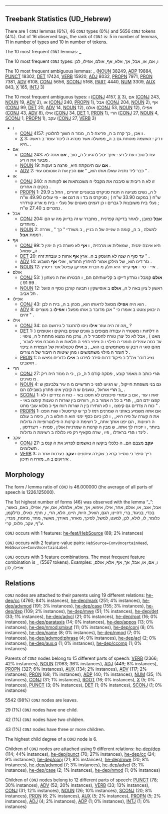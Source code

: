 

--------------------------------------------------------------------------------

## Treebank Statistics (UD_Hebrew)

There are 1 `CONJ` lemmas (6%), 46 `CONJ` types (0%) and 5656 `CONJ` tokens (4%).
Out of 16 observed tags, the rank of `CONJ` is: 5 in number of lemmas, 11 in number of types and 10 in number of tokens.

The 10 most frequent `CONJ` lemmas: _

The 10 most frequent `CONJ` types:  ו, אם, או, אבל, אך, אלא, אף, אולם, אפילו, לכן

The 10 most frequent ambiguous lemmas: _ ([NOUN]() 38249, [ADP]() 19884, [PUNCT]() 18302, [DET]() 17424, [VERB]() 15920, [ADJ]() 8032, [PROPN]() 7971, [PRON]() 7381, [ADV]() 6108, [CONJ]() 5656, [SCONJ]() 5168, [PART]() 4440, [NUM]() 3309, [AUX]() 843, [X]() 165, [INTJ]() 3)

The 10 most frequent ambiguous types:  ו ([CONJ]() 4157, [X]() 3), אם ([CONJ]() 243, [NOUN]() 19, [ADV]() 2), או ([CONJ]() 240, [PROPN]() 1), אבל ([CONJ]() 204, [NOUN]() 2), אף ([CONJ]() 99, [DET]() 20, [ADV]() 14, [NOUN]() 12), אולם ([CONJ]() 53, [NOUN]() 12), אפילו ([CONJ]() 43, [ADV]() 8), אילו ([CONJ]() 34, [DET]() 1, [PRON]() 1), הרי ([CONJ]() 27, [NOUN]() 4, [SCONJ]() 1, [PROPN]() 1), עקב ([CONJ]() 27, [VERB]() 3)


* ו
  * [CONJ]() 4157: <b>ו</b> אכן , כך קרה ב ה_ פריצה ל ה_ מנזר ה חשוך לחלוטין .
  * [X]() 3: <b>ו</b> דק : האשמה מוטחת גם ב ה_ ממשלה אשר מנהיג ה ליכוד עומד ב ראשה היא_ .
* אם
  * [CONJ]() 243: עת ל טוב ו עת ל רע : אינך יכול להגיע ל ה_ טוב , <b>אם</b> אתה לא מבער את ה רע .
  * [NOUN]() 19: <b>אם</b> עם תינוקתה היא_ פרצה ב זעקות .
  * [ADV]() 2: כבר ליד נתניה שאלו אותו הוא_ " <b>אם</b> הכין את ה אוטומט עוזי " .
* או
  * [CONJ]() 240: זו לא ה ריבית ש סיבכה את מקבלי ה משכנתאות <b>או</b> לקוחות ה בנקים ה אחרים .
  * [PROPN]() 1: ל ה_ נשים מציעה ה חנות סניקרס צבעוניים זוהרים , החל ב 29.9 ש"ח ( במקום 33.90 ש"ח ) ; סניקרס מ בד ו מ דגם <b>או</b> - פי עולים 49.90 ש"ח ; נעלי בית משובצות ל גברים ו כן דגמים מעטים של נעלי - בית מ אריג קורדרוי נמכרים ב 27.40 ש"ח .
* אבל
  * [CONJ]() 204: <b>אבל</b> כמובן , לאחר בדיקה קפדנית , מתברר ש זה בדיוק מה ש הם מיוחדים .
  * [NOUN]() 2: למעלה , ב ה_ קומה ה שנייה של ה בניין , ב משרדי " כך " , שררה דממת <b>אבל</b> .
* אף
  * [CONJ]() 99: היא איננה ימנית , שמאלית או מרכזית , ו <b>אף</b> לא פשרה בין ה ימין ל ה_ שמאל .
  * [DET]() 20: עד סוף ה שנה לא תועסק ב ה_ ארץ <b>אף</b> אחות כ עובדת זרה " .
  * [ADV]() 14: גזר דינו הוא_ של מילקן אמור להיחרץ החודש , אולי <b>אף</b> השבוע .
  * [NOUN]() 12: איי - סי - <b>אף</b> קייזר היא חלק מ חברת אמריקן קפיטל אנד ריסרץ .
* אולם
  * [CONJ]() 53: <b>אולם</b> קמבל ו גורדון דייקו ב קליעותיהם הם_ ו הבטיחו את ה ניצחון ( 99 91 ) .
  * [NOUN]() 12: ראשון ל ציון באה ל ה_ <b>אולם</b> ב אוסישקין ו תבעה קורבן נוסף ה פועל תל אביב .
* אפילו
  * [CONJ]() 43: הוא היה <b>אפילו</b> מסוגל לראותו הוא_ מכהן ב ה_ בית ה לבן .
  * [ADV]() 8: ה יבואן צוטט ב אומרו כי " אכן מדובר ב אותו מפעל ו <b>אפילו</b> ב מוצרים זהים " .
* אילו
  * [CONJ]() 34: מה זה היה עוזר <b>אילו</b> ניסו להתנגד ל גירושם הם_ ?
  * [DET]() 1: ה דלתות ו משטחי ה עבודה מצופים ב גוונים שונים בוהקים ו אטומים ( מאט ) , אבל לא כל יצרן טורח להסביר ל ה_ צרכן מה נמצא מתחת ל ה_ ציפוי : עד כמה עמידים חומרי ה מילוי ו ה ציפוי בפני ה תלאות ש ה מטבח צפוי לעבור , מהם סוגי ה דבק ש משתמשים בו הוא_ , ב <b>אילו</b> טכנולוגיות של הצמדת ה ציפוי ל חומר ה מילוי משתמשים ו מהן שיטות ה חיבור של ה צירים .
  * [PRON]() 1: נציג דובר צה"ל ב פיקוד דרום סירב לפרט ב <b>אילו</b> כדורים נפצעו ה תושבים .
* הרי
  * [CONJ]() 27: <b>הרי</b> כותב ה מאמר קובע , פסקה קודם ל ה_ כן , כי ה מנזר היה ריק מ מגינים .
  * [NOUN]() 4: גם בני משפחת חייקול , ש הגיעו לפני כ חודשיים מ ה עיר צלבינסן ש ב <b>הרי</b> אוראל , טוענים ש ה קיבוץ אינו פתרון בשבילם הם_ .
  * [SCONJ]() 1: זאת ו עוד , אם ב עמודי סיכומים לא חסכו באי - כוח ה צדדים ו לא קפצו ידם הם_ , <b>הרי</b> ב כל ה אמור ב ה_ רווחים בין שורות ה טענות קימצו באי - כוח ה צדדים גם קימצו , ו לא הותירו בין ה שורות רווח אף כ מלוא עובי מחט " .
  * [PROPN]() 1: אם אתה משמיע באוזני ה שמרנים רמז ל כך ש קריסטול ו שות הפכו את ה קערה על פיה היא_ , ו לכן כיום כסף ימני הוא ה חולש ב ה_ כיפה ב עולם ה רעיונות , הם יפנו אותך אתה_ ל רשימת ה קרנות ה פילנטרופיות ה גדולות ביותר , ו יזכירו לך אתה_ ש מבין ה קרנות ה שמרניות אולין , סמית - ריצרדסון , לינד ו <b>הרי</b> בראדלו , פיו , שרה סקאיף רק פיו כלולה ב רשימת ה גדולות .
* עקב
  * [CONJ]() 27: <b>עקב</b> מצבם הם_ ה כלכלי ביקשו ה נאשמים לפרוע את ה קנס ב תשלומים .
  * [VERB]() 3: רייך סיפר כי נוסייר קרא ב שקידה עיתונים ו <b>עקב</b> בערנות אחר ה אירועים ב ה_ מזרח ה תיכון .

## Morphology

The form / lemma ratio of `CONJ` is 46.000000 (the average of all parts of speech is 1226.125000).

The 1st highest number of forms (46) was observed with the lemma “_”: אבל, אגב, או, אולם, אחר, אילו, איפוא, אך, אלא, אלמלא, אם, אף, אפילו, באם, באשר, בכדי, בניגוד, ברי, דהיינו, הגם, הואיל, היות, היינו, הלא, הרי, ו, חרף, כאילו, כדלקמן, כלומר, לו, לולא, לכן, למעט, למשל, לפיכך, מאחר, מאידך, מאשר, מחד, מחמת, מכדי, ע"ף, עקב, פלוס, קרי.

`CONJ` occurs with 1 features: [he-feat/HebSource]() (89; 2% instances)

`CONJ` occurs with 2 feature-value pairs: `HebSource=ConvUncertainHead`, `HebSource=ConvUncertainLabel`

`CONJ` occurs with 3 feature combinations.
The most frequent feature combination is `_` (5567 tokens).
Examples: ו, אם, או, אבל, אך, אף, אלא, אולם, אפילו, לכן


## Relations

`CONJ` nodes are attached to their parents using 19 different relations: [he-dep/cc]() (4760; 84% instances), [he-dep/mark]() (251; 4% instances), [he-dep/advmod]() (191; 3% instances), [he-dep/case]() (155; 3% instances), [he-dep/dep]() (109; 2% instances), [he-dep/mwe]() (51; 1% instances), [he-dep/det]() (33; 1% instances), [he-dep/advcl]() (21; 0% instances), [he-dep/root]() (16; 0% instances), [he-dep/parataxis]() (14; 0% instances), [he-dep/appos]() (13; 0% instances), [he-dep/nmod:smixut]() (11; 0% instances), [he-dep/conj]() (8; 0% instances), [he-dep/name]() (8; 0% instances), [he-dep/nmod]() (7; 0% instances), [he-dep/advmod:phrase]() (4; 0% instances), [he-dep/acl]() (2; 0% instances), [he-dep/aux:q]() (1; 0% instances), [he-dep/ccomp]() (1; 0% instances)

Parents of `CONJ` nodes belong to 15 different parts of speech: [VERB]() (2366; 42% instances), [NOUN]() (2063; 36% instances), [ADJ]() (449; 8% instances), [PROPN]() (327; 6% instances), [AUX]() (134; 2% instances), [ADV]() (117; 2% instances), [PRON]() (68; 1% instances), [ADP]() (40; 1% instances), [NUM]() (35; 1% instances), [CONJ]() (31; 1% instances), [ROOT]() (16; 0% instances), [X]() (5; 0% instances), [PUNCT]() (3; 0% instances), [DET]() (1; 0% instances), [SCONJ]() (1; 0% instances)

5542 (98%) `CONJ` nodes are leaves.

29 (1%) `CONJ` nodes have one child.

42 (1%) `CONJ` nodes have two children.

43 (1%) `CONJ` nodes have three or more children.

The highest child degree of a `CONJ` node is 6.

Children of `CONJ` nodes are attached using 9 different relations: [he-dep/dep]() (114; 44% instances), [he-dep/punct]() (70; 27% instances), [he-dep/cc]() (24; 9% instances), [he-dep/conj]() (21; 8% instances), [he-dep/mwe]() (20; 8% instances), [he-dep/advmod]() (7; 3% instances), [he-dep/advcl]() (3; 1% instances), [he-dep/case]() (2; 1% instances), [he-dep/nmod]() (1; 0% instances)

Children of `CONJ` nodes belong to 12 different parts of speech: [PUNCT]() (78; 30% instances), [ADV]() (52; 20% instances), [VERB]() (33; 13% instances), [CONJ]() (31; 12% instances), [NOUN]() (26; 10% instances), [SCONJ]() (20; 8% instances), [PRON]() (6; 2% instances), [AUX]() (5; 2% instances), [PROPN]() (5; 2% instances), [ADJ]() (4; 2% instances), [ADP]() (1; 0% instances), [INTJ]() (1; 0% instances)

